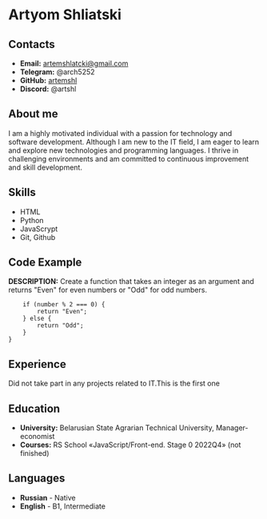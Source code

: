 # Artyom Shliatski
## Contacts
* __Email:__ artemshlatcki@gmail.com
* __Telegram:__ @arch5252
* __GitHub:__ [artemshl](https://github.com/artemshl)
* __Discord:__ @artshl
## About me
I am a highly motivated individual with a passion for technology and software development. Although I am new to the IT field, I am eager to learn and explore new technologies and programming languages. I thrive in challenging environments and am committed to continuous improvement and skill development.
## Skills
*  HTML
*   Python
*   JavaScrypt
*   Git, Github
  ## Code Example
   __DESCRIPTION:__ Create a function that takes an integer as an argument and returns "Even" for even numbers or "Odd" for odd numbers.
``` function evenOrOdd(number) {
    if (number % 2 === 0) {
        return "Even";
    } else {
        return "Odd";
    }
}
```
## Experience
Did not take part in any projects related to IT.This is the first one

## Education
* __University:__ Belarusian State Agrarian Technical University, Manager-economist
* __Courses:__ RS School «JavaScript/Front-end. Stage 0 2022Q4» (not finished)
  
## Languages
* __Russian__ - Native
* __English__ - B1, Intermediate 